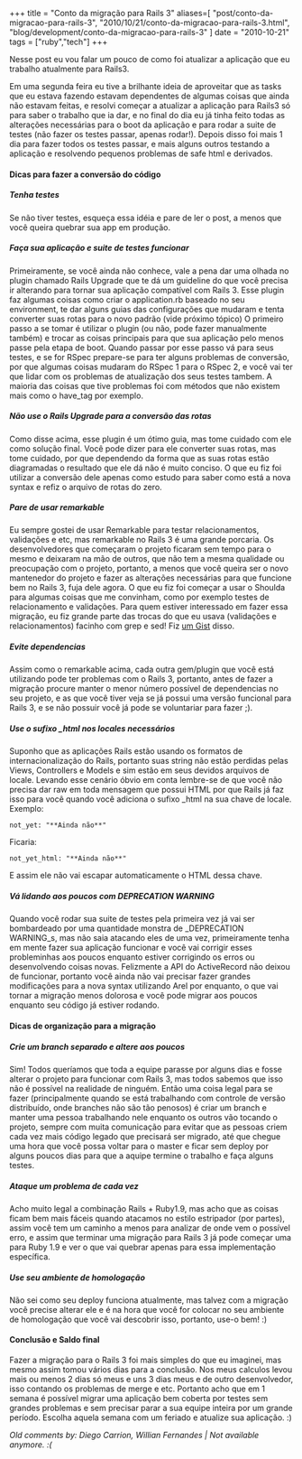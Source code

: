 +++
title = "Conto da migração para Rails 3"
aliases=[
  "post/conto-da-migracao-para-rails-3",
  "2010/10/21/conto-da-migracao-para-rails-3.html",
  "blog/development/conto-da-migracao-para-rails-3"
]
date = "2010-10-21"
tags = ["ruby","tech"]
+++

Nesse post eu vou falar um pouco de como foi atualizar a aplicação que
eu trabalho atualmente para Rails3.

Em uma segunda feira eu tive a brilhante ideia de aproveitar que as
tasks que eu estava fazendo estavam dependentes de algumas coisas que
ainda não estavam feitas, e resolvi começar a atualizar a aplicação
para Rails3 só para saber o trabalho que ia dar, e no final do dia eu
já tinha feito todas as alterações necessárias para o boot da
aplicação e para rodar a suite de testes (não fazer os testes passar,
apenas rodar!).  Depois disso foi mais 1 dia para fazer todos os
testes passar, e mais alguns outros testando a aplicação e resolvendo
pequenos problemas de safe html e derivados.

#### Dicas para fazer a conversão do código

##### Tenha testes

Se não tiver testes, esqueça essa idéia e pare de ler o post, a menos
que você queira quebrar sua app em produção.

##### Faça sua aplicação e suite de testes funcionar

Primeiramente, se você ainda não conhece, vale a pena dar uma olhada
no plugin chamado Rails Upgrade que te dá um guideline do que você
precisa ir alterando para tornar sua aplicação compatível com Rails 3.
Esse plugin faz algumas coisas como criar o application.rb baseado no
seu environment, te dar alguns guias das configurações que mudaram e
tenta converter suas rotas para o novo padrão (vide próximo tópico) O
primeiro passo a se tomar é utilizar o plugin (ou não, pode fazer
manualmente também) e trocar as coisas principais para que sua
aplicação pelo menos passe pela etapa de boot.  Quando passar por esse
passo vá para seus testes, e se for RSpec prepare-se para ter alguns
problemas de conversão, por que algumas coisas mudaram do RSpec 1 para
o RSpec 2, e você vai ter que lidar com os problemas de atualização
dos seus testes tambem. A maioria das coisas que tive problemas foi
com métodos que não existem mais como o have_tag por exemplo.

##### Não use o Rails Upgrade para a conversão das rotas

Como disse acima, esse plugin é um ótimo guia, mas tome cuidado com
ele como solução final. Você pode dizer para ele converter suas rotas,
mas tome cuidado, por que dependendo da forma que as suas rotas estão
diagramadas o resultado que ele dá não é muito conciso. O que eu fiz
foi utilizar a conversão dele apenas como estudo para saber como está
a nova syntax e refiz o arquivo de rotas do zero.

##### Pare de usar remarkable

Eu sempre gostei de usar Remarkable para testar relacionamentos,
validações e etc, mas remarkable no Rails 3 é uma grande porcaria. Os
desenvolvedores que começaram o projeto ficaram sem tempo para o mesmo
e deixaram na mão de outros, que não tem a mesma qualidade ou
preocupação com o projeto, portanto, a menos que você queira ser o
novo mantenedor do projeto e fazer as alterações necessárias para que
funcione bem no Rails 3, fuja dele agora.  O que eu fiz foi começar a
usar o Shoulda para algumas coisas que me convinham, como por exemplo
testes de relacionamento e validações. Para quem estiver interessado
em fazer essa migração, eu fiz grande parte das trocas do que eu usava
(validações e relacionamentos) facinho com grep e sed! Fiz [um
Gist](http://gist.github.com/640517) disso.

##### Evite dependencias

Assim como o remarkable acima, cada outra gem/plugin que você está
utilizando pode ter problemas com o Rails 3, portanto, antes de fazer
a migração procure manter o menor número possível de dependencias no
seu projeto, e as que você tiver veja se já possui uma versão
funcional para Rails 3, e se não possuir você já pode se voluntariar
para fazer ;).

##### Use o sufixo _html nos locales necessários

Suponho que as aplicações Rails estão usando os formatos de
internacionalização do Rails, portanto suas string não estão perdidas
pelas Views, Controllers e Models e sim estão em seus devidos arquivos
de locale.  Levando esse cenário óbvio em conta lembre-se de que você
não precisa dar raw em toda mensagem que possui HTML por que Rails já
faz isso para você quando você adiciona o sufixo _html na sua chave de
locale. Exemplo:

	not_yet: "**Ainda não**"

Ficaria:

	not_yet_html: "**Ainda não**"

E assim ele não vai escapar automaticamente o HTML dessa chave.

##### Vá lidando aos poucos com DEPRECATION WARNING

Quando você rodar sua suite de testes pela primeira vez já vai ser
bombardeado por uma quantidade monstra de _DEPRECATION WARNING_s, mas
não saia atacando eles de uma vez, primeiramente tenha em mente fazer
sua aplicação funcionar e você vai corrigir esses probleminhas aos
poucos enquanto estiver corrigindo os erros ou desenvolvendo coisas
novas.  Felizmente a API do ActiveRecord não deixou de funcionar,
portanto você ainda não vai precisar fazer grandes modificações para a
nova syntax utilizando Arel por enquanto, o que vai tornar a migração
menos dolorosa e você pode migrar aos poucos enquanto seu código já
estiver rodando.

#### Dicas de organização para a migração

##### Crie um branch separado e altere aos poucos

Sim! Todos queríamos que toda a equipe parasse por alguns dias e fosse
alterar o projeto para funcionar com Rails 3, mas todos sabemos que
isso não é possível na realidade de ninguém. Então uma coisa legal
para se fazer (principalmente quando se está trabalhando com controle
de versão distribuído, onde branches não são tão penosos) é criar um
branch e manter uma pessoa trabalhando nele enquanto os outros vão
tocando o projeto, sempre com muita comunicação para evitar que as
pessoas criem cada vez mais código legado que precisará ser migrado,
até que chegue uma hora que você possa voltar para o master e ficar
sem deploy por alguns poucos dias para que a aquipe termine o trabalho
e faça alguns testes.

##### Ataque um problema de cada vez

Acho muito legal a combinação Rails + Ruby1.9, mas acho que as coisas
ficam bem mais fáceis quando atacamos no estilo estripador (por
partes), assim você tem um caminho a menos para analizar de onde vem o
possível erro, e assim que terminar uma migração para Rails 3 já pode
começar uma para Ruby 1.9 e ver o que vai quebrar apenas para essa
implementação específica.

##### Use seu ambiente de homologação

Não sei como seu deploy funciona atualmente, mas talvez com a migração
você precise alterar ele e é na hora que você for colocar no seu
ambiente de homologação que você vai descobrir isso, portanto, use-o
bem! :)

#### Conclusão e Saldo final

Fazer a migração para o Rails 3 foi mais simples do que eu imaginei,
mas mesmo assim tomou vários dias para a conclusão.  Nos meus calculos
levou mais ou menos 2 dias só meus e uns 3 dias meus e de outro
desenvolvedor, isso contando os problemas de merge e etc. Portanto
acho que em 1 semana é possível migrar uma aplicação bem coberta por
testes sem grandes problemas e sem precisar parar a sua equipe inteira
por um grande período. Escolha aquela semana com um feriado e atualize
sua aplicação. :)



_Old comments by: Diego Carrion, Willian Fernandes | Not available anymore. :(_
